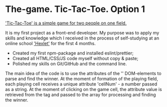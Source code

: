 # The-game. Tic-Tac-Toe. Option 1

['Tic-Tac-Toe' is a simple game for two people on one field.](https://tandrei17.github.io/The-game/ "To GitHub pages")

It is my first project as a front-end developer. My purpose was to apply my skills and knowledge which I received in the process of self-studying at an online school ['Hexlet'](https://hexlet.io/my "Hexlet's page") for the first 4 months.

- Created my first npm-package and installed eslint/prettier;
- Created all HTML/CSS/JS code myself without copy & paste;
- Polished my skills on Git/GitHub and the command line.

The main idea of the code is to use the attributes of the '<td>' DOM-elements to parse and find the winner. At the moment of formation of the playing field, each playing cell receives a unique attribute 'cellNum' - a number passed as a string. At the moment of clicking on the game cell, the attribute value is retrieved from the tag and passed to the array for processing and finding the winner.
